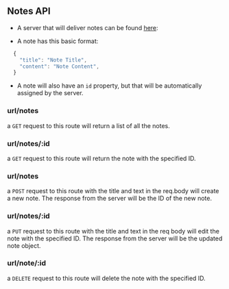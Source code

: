 ## Notes API

- A server that will deliver notes can be found [here](url):

- A note has this basic format:

```js
  {
    "title": "Note Title",
    "content": "Note Content",
  }
```

- A note will also have an `id` property, but that will be automatically assigned by the server.

### url/notes

a `GET` request to this route will return a list of all the notes.

### url/notes/:id

a `GET` request to this route will return the note with the specified ID.

### url/notes

a `POST` request to this route with the title and text in the req.body will create a new note. The response from the server will be the ID of the new note.

### url/notes/:id

a `PUT` request to this route with the title and text in the req body will edit the note with the specified ID. The response from the server will be the updated note object.

### url/note/:id

a `DELETE` request to this route will delete the note with the specified ID.
